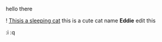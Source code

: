 hello there

! [Thisis a sleeping cat](./cat_gif)
this is a cute cat name **Eddie**
edit this

:i
:q
